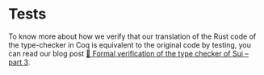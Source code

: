 # Tests

To know more about how we verify that our translation of the Rust code of the type-checker in Coq is equivalent to the original code by testing, you can read our blog post [🦀 Formal verification of the type checker of Sui – part 3](https://formal.land/blog/2024/10/15/verification-move-sui-type-checker-3).
